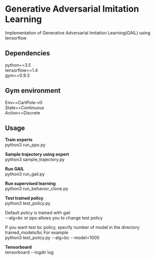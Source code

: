 # Generative Adversarial Imitation Learning  
Implementation of Generative Adversarial Imitation Learning(GAIL) using tensorflow  

## Dependencies
python==3.5  
tensorflow>=1.4   
gym==0.9.3  

## Gym environment

Env==CartPole-v0  
State==Continuous  
Action==Discrete  

## Usage

**Train experts**    
python3 run_ppo.py   

**Sample trajectory using expert**  
python3 sample_trajectory.py

**Run GAIL**  
python3 run_gail.py  

**Run supervised learning**  
python3 run_behavior_clone.py 

**Test trained policy**  
python3 test_policy.py  

Default policy is trained with gail  
--alg=bc or ppo allows you to change test policy  

If you want test bc policy, specify number of model in the directory trained_models/bc 
For example  
python3 test_policy.py --alg=bc --model=1000

**Tensorboard**  
tensorboard --logdir log
